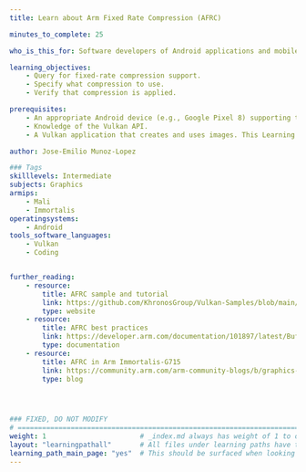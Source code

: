 ```yaml
---
title: Learn about Arm Fixed Rate Compression (AFRC)

minutes_to_complete: 25

who_is_this_for: Software developers of Android applications and mobile games who are interested in learning how to enable Arm Fixed Rate Compression (AFRC) to improve performance.

learning_objectives: 
    - Query for fixed-rate compression support.
    - Specify what compression to use.
    - Verify that compression is applied.

prerequisites:
    - An appropriate Android device (e.g., Google Pixel 8) supporting the required Vulkan extensions.
    - Knowledge of the Vulkan API.
    - A Vulkan application that creates and uses images. This Learning Path shows how to use an API Sample in the [Khronos Vulkan Samples repository](https://github.com/KhronosGroup/Vulkan-Samples/blob/main/scripts/README.adoc#generate-api-sample) as an example.

author: Jose-Emilio Munoz-Lopez

### Tags
skilllevels: Intermediate
subjects: Graphics
armips:
    - Mali
    - Immortalis
operatingsystems:
    - Android
tools_software_languages:
    - Vulkan
    - Coding


further_reading:
    - resource:
        title: AFRC sample and tutorial
        link: https://github.com/KhronosGroup/Vulkan-Samples/blob/main/samples/performance/image_compression_control/README.adoc
        type: website
    - resource:
        title: AFRC best practices
        link: https://developer.arm.com/documentation/101897/latest/Buffers-and-textures/AFRC?lang=en
        type: documentation
    - resource:
        title: AFRC in Arm Immortalis-G715
        link: https://community.arm.com/arm-community-blogs/b/graphics-gaming-and-vr-blog/posts/arm-immortalis-g715-developer-overview
        type: blog




### FIXED, DO NOT MODIFY
# ================================================================================
weight: 1                       # _index.md always has weight of 1 to order correctly
layout: "learningpathall"       # All files under learning paths have this same wrapper
learning_path_main_page: "yes"  # This should be surfaced when looking for related content. Only set for _index.md of learning path content.
---
```

